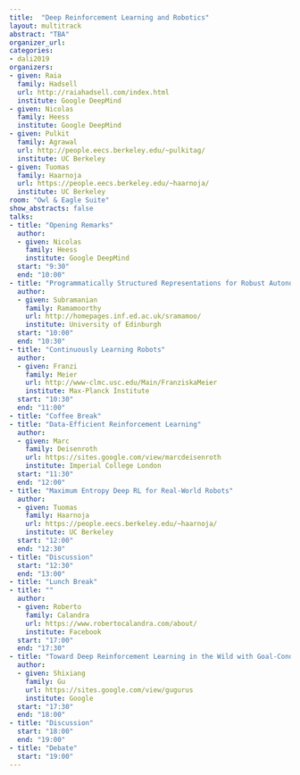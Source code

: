```yaml
---
title:  "Deep Reinforcement Learning and Robotics"
layout: multitrack
abstract: "TBA"
organizer_url: 
categories:
- dali2019
organizers:
- given: Raia   
  family: Hadsell
  url: http://raiahadsell.com/index.html
  institute: Google DeepMind
- given: Nicolas
  family: Heess
  institute: Google DeepMind
- given: Pulkit
  family: Agrawal
  url: http://people.eecs.berkeley.edu/~pulkitag/ 
  institute: UC Berkeley 
- given: Tuomas 
  family: Haarnoja
  url: https://people.eecs.berkeley.edu/~haarnoja/ 
  institute: UC Berkeley
room: "Owl & Eagle Suite"
show_abstracts: false
talks:
- title: "Opening Remarks"
  author: 
  - given: Nicolas
    family: Heess
    institute: Google DeepMind
  start: "9:30"
  end: "10:00"
- title: "Programmatically Structured Representations for Robust Autonomy in Robots" 
  author: 
  - given: Subramanian
    family: Ramamoorthy
    url: http://homepages.inf.ed.ac.uk/sramamoo/ 
    institute: University of Edinburgh 
  start: "10:00"
  end: "10:30"
- title: "Continuously Learning Robots"
  author: 
  - given: Franzi 
    family: Meier
    url: http://www-clmc.usc.edu/Main/FranziskaMeier 
    institute: Max-Planck Institute 
  start: "10:30"
  end: "11:00"
- title: "Coffee Break"
- title: "Data-Efficient Reinforcement Learning"
  author: 
  - given: Marc 
    family: Deisenroth
    url: https://sites.google.com/view/marcdeisenroth 
    institute: Imperial College London  
  start: "11:30" 
  end: "12:00" 
- title: "Maximum Entropy Deep RL for Real-World Robots"
  author: 
  - given: Tuomas
    family: Haarnoja
    url: https://people.eecs.berkeley.edu/~haarnoja/ 
    institute: UC Berkeley
  start: "12:00" 
  end: "12:30" 
- title: "Discussion"
  start: "12:30" 
  end: "13:00" 
- title: "Lunch Break"
- title: ""
  author: 
  - given: Roberto
    family: Calandra
    url: https://www.robertocalandra.com/about/ 
    institute: Facebook
  start: "17:00" 
  end: "17:30" 
- title: "Toward Deep Reinforcement Learning in the Wild with Goal-Conditioned Value Functions"
  author: 
  - given: Shixiang
    family: Gu
    url: https://sites.google.com/view/gugurus
    institute: Google 
  start: "17:30" 
  end: "18:00" 
- title: "Discussion" 
  start: "18:00"
  end: "19:00" 
- title: "Debate"
  start: "19:00"
---
```

